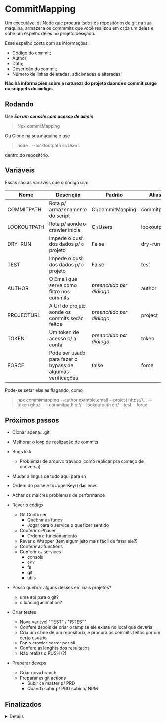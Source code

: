 # CommitMapping
Um executável de Node que procura todos os repositórios de git na sua máquina, armazena os commmits que você realizou em cada um deles e sobe um espelho deles no projeto desejado.  

Esse espelho conta com as informações:  
- Código do commit;  
- Author;  
- Data;  
- Descrição do commit;
- Número de linhas deletadas, adicionadas e alteradas;

**Não há informações sobre a natureza do projeto daonde o commit surge ou snippets do código.** 

## Rodando

Use ***Em um console com acesso de admin***
>Npx commitMapping


Ou Clone na sua máquina e use
>node .  --looktoutpath c:/Users

dentro do repositório.  

## Variáveis

Essas são as variáveis que o código usa:

| Nome          | Descrição                                                  | Padrão                   | Alias       |
| ------------- | ---------------------------------------------------------- | ------------------------ | ----------- |
| COMMITPATH    | Rota p/ armazenamento do script                            | C:/commitMapping         | commitpath  |
| LOOKOUTPATH   | Rota p/ aonde o crawler inicia                             | C:/Users                 | lookoutpath |
| DRY-RUN       | Impede o push dos dados p/ o projeto                       | False                    | dry-run     |
| TEST          | Impede o push dos dados p/ o projeto                       | False                    | test        |
| AUTHOR        | O Email que serve como filtro nos commits                  | *preenchido por diálogo* | author      |
| PROJECTURL    | A Url do projeto aonde os commits serão feitos             | *preenchido por diálogo* | project     |
| TOKEN         | Um token de acesso p/ a conta                              | *preenchido por diálogo* | token       |
| FORCE         | Pode ser usado para fazer o bypass de algumas verificações | false                    | force       |

Pode-se setar elas as flagando, como:
> npx commitmapping --author example.email --project https://... --token ghpz... --commitpath c:// --lookoutpath c:// --test --force

## Próximos passos

- Clonar apenas  .git
- Melhorar o loop de realização de commits

- Bugs kkk
    - Problemas de arquivo travado (como replicar pra começo de conversa)

- Mudar a lingua de tudo aqui para en

- Ordem do parse e toUpperKey() das envs

- Achar os maiores problemas de performance

- Rever o código
    - Git Controller
        - Quebrar as funcs
        - Jogar para o service o que fizer sentido
    - Conferir o Phaser
        - Ordem e funcionamento
    - Rever o Wrapper (tem algum jeito mais fácil de fazer ele?)
    - Conferir as functions
    - Conferir os services
        - console
        - env
        - fs
        - git
        - utils

- Posso quebrar alguns desses em mais projetos?
    - uma api para o git?
    - o loading animation?

- Criar testes
    - Nova variável "TEST" / "ISTEST"
    - Confere depois de criar o temp se ele existe no local que deveria
    - Cria um clone de um repositorio, e procura os commits feitos por um certo usuário
    - Faz o crawler correr por ali
    - Confere as lenghts dos resultados
    - Não realiza o PUSH (?)
    
- Preparar devops
    - Criar nova branch    
    - Preparar as git actions
        - Subir de master p/ PRD
        - Quando subir p/ PRD subir p/ NPM

## Finalizados
<details>

- Para alguns projetos o git log não dá retorno
- Organizar os arquivos de linguas

- Disponibilizar em inglês

- new code order:
    - get envs
    - get language
    - console.clear
    - start flux

- Testar o --test e o --dryrun

- (Re) Organizar os arquivos;

- Criar um padrão de erro no caso de acontecer falhas antes do momento que pegamos o filepath (com a alteração da função de exec p/ cwd ficou redundante);

- Melhorar a lógica p/ a troca de sistemas operacionais e linguagens (com a alteração p/ a padronização da função exec do node já ficou agnóstico ao sistema operacional e linguagem);

- Tentar passar os arquivos para algum lugar temp
    
- Melhorar a lógica de tradução (a parte mais complexa disso vai ser descontinuada pela alteração da data ser feito pela própria API do git agora);

- Tentar alterar a data do commit pelas próprias opções da API do git (ou mudando as variáveis de ambiente);

- Criar um wrapper de erros;

- Melhorar o log de saída do sistemas;

- Subir para o NPX (e trocar de nome, talvez);
    - Usar localmente no diretório apontado (quando mudar p/ npx)

- Nos detalhes do commit, colocar o número de linhas;

- Nos detalhes do commit, colocar o nome do projeto; (poderia ser considerado vazamento de info)

- Nos detalhes do commit, colocar as linguagens dos arquivos alterados. (poderia ser considerado vazamento de info)

- URLs dão problema

- Não duplicar Commits e não deletar o arquivo atual;

- Criar um caso de testes que não pusha;

- Melhorar a leitura do readme;

- Arrumar as envs de ambiente p/ incluir email, token e repo;

- Armazenar os commits que deram erro;

- Error Handler mais completo;

- Lidar com kill Switchs;

- Adicionar novas variáveis ao ReadMe;

- Função de DeleteFile em utils;

- Mudar o jeito que o crawler funciona p/ evitar a recorrencia da função;

- Ajustes na escrita e novas tasks;

- Break o Born() no phaser;

- Pegar o diretório atual e usar ele para construir as rotas padrões;

- Possibilitar vários processos de estarem ocupando a thread quando executando em loop;

- Break o modifyAndCommit() no git.controller;

- Token e URL estão hardcoded;

- Bug no horário

- Bug no caso do projeto já existir
</details>